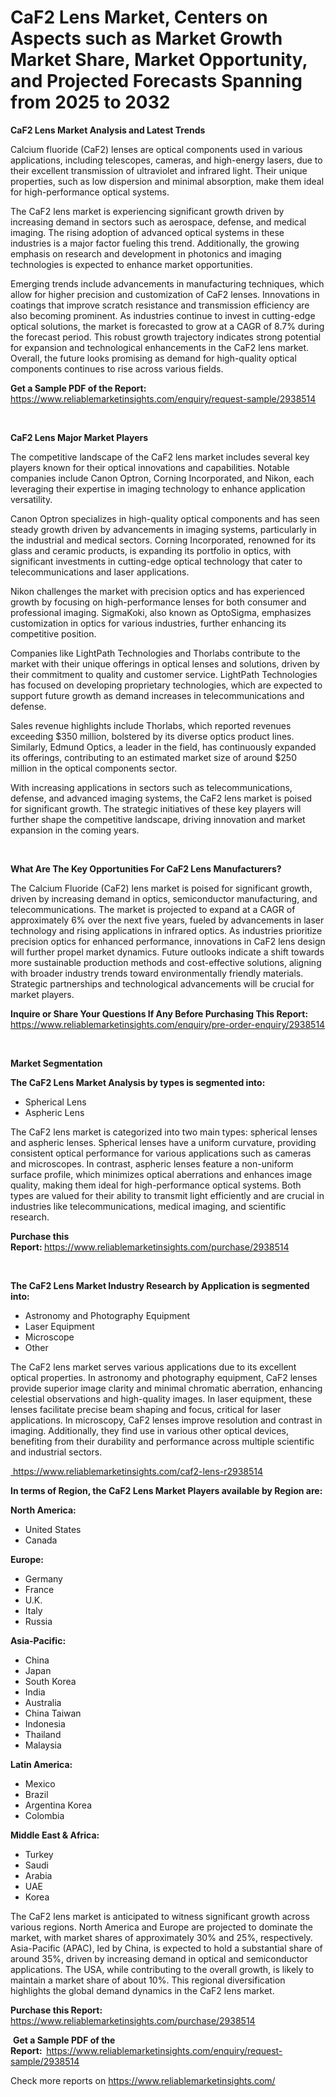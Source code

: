 <p><h1>CaF2 Lens Market, Centers on Aspects such as Market Growth Market Share, Market Opportunity, and Projected Forecasts Spanning from 2025 to 2032</h1></p><p><strong>CaF2 Lens Market Analysis and Latest Trends</strong></p>
<p><p>Calcium fluoride (CaF2) lenses are optical components used in various applications, including telescopes, cameras, and high-energy lasers, due to their excellent transmission of ultraviolet and infrared light. Their unique properties, such as low dispersion and minimal absorption, make them ideal for high-performance optical systems.</p><p>The CaF2 lens market is experiencing significant growth driven by increasing demand in sectors such as aerospace, defense, and medical imaging. The rising adoption of advanced optical systems in these industries is a major factor fueling this trend. Additionally, the growing emphasis on research and development in photonics and imaging technologies is expected to enhance market opportunities.</p><p>Emerging trends include advancements in manufacturing techniques, which allow for higher precision and customization of CaF2 lenses. Innovations in coatings that improve scratch resistance and transmission efficiency are also becoming prominent. As industries continue to invest in cutting-edge optical solutions, the market is forecasted to grow at a CAGR of 8.7% during the forecast period. This robust growth trajectory indicates strong potential for expansion and technological enhancements in the CaF2 lens market. Overall, the future looks promising as demand for high-quality optical components continues to rise across various fields.</p></p>
<p><strong>Get a Sample PDF of the Report:&nbsp;</strong> <a href="https://www.reliablemarketinsights.com/enquiry/request-sample/2938514?utm_campaign=2209&utm_medium=2&utm_source=Github&utm_content=ia&utm_term=15032025&utm_id=caf2-lens">https://www.reliablemarketinsights.com/enquiry/request-sample/2938514</a></p>
<p>&nbsp;</p>
<p><strong>CaF2 Lens Major Market Players</strong></p>
<p><p>The competitive landscape of the CaF2 lens market includes several key players known for their optical innovations and capabilities. Notable companies include Canon Optron, Corning Incorporated, and Nikon, each leveraging their expertise in imaging technology to enhance application versatility.</p><p>Canon Optron specializes in high-quality optical components and has seen steady growth driven by advancements in imaging systems, particularly in the industrial and medical sectors. Corning Incorporated, renowned for its glass and ceramic products, is expanding its portfolio in optics, with significant investments in cutting-edge optical technology that cater to telecommunications and laser applications.</p><p>Nikon challenges the market with precision optics and has experienced growth by focusing on high-performance lenses for both consumer and professional imaging. SigmaKoki, also known as OptoSigma, emphasizes customization in optics for various industries, further enhancing its competitive position.</p><p>Companies like LightPath Technologies and Thorlabs contribute to the market with their unique offerings in optical lenses and solutions, driven by their commitment to quality and customer service. LightPath Technologies has focused on developing proprietary technologies, which are expected to support future growth as demand increases in telecommunications and defense.</p><p>Sales revenue highlights include Thorlabs, which reported revenues exceeding $350 million, bolstered by its diverse optics product lines. Similarly, Edmund Optics, a leader in the field, has continuously expanded its offerings, contributing to an estimated market size of around $250 million in the optical components sector.</p><p>With increasing applications in sectors such as telecommunications, defense, and advanced imaging systems, the CaF2 lens market is poised for significant growth. The strategic initiatives of these key players will further shape the competitive landscape, driving innovation and market expansion in the coming years.</p></p>
<p>&nbsp;</p>
<p><strong>What Are The Key Opportunities For CaF2 Lens Manufacturers?</strong></p>
<p><p>The Calcium Fluoride (CaF2) lens market is poised for significant growth, driven by increasing demand in optics, semiconductor manufacturing, and telecommunications. The market is projected to expand at a CAGR of approximately 6% over the next five years, fueled by advancements in laser technology and rising applications in infrared optics. As industries prioritize precision optics for enhanced performance, innovations in CaF2 lens design will further propel market dynamics. Future outlooks indicate a shift towards more sustainable production methods and cost-effective solutions, aligning with broader industry trends toward environmentally friendly materials. Strategic partnerships and technological advancements will be crucial for market players.</p></p>
<p><strong>Inquire or Share Your Questions If Any Before Purchasing This Report:</strong> <a href="https://www.reliablemarketinsights.com/enquiry/pre-order-enquiry/2938514?utm_campaign=2209&utm_medium=2&utm_source=Github&utm_content=ia&utm_term=15032025&utm_id=caf2-lens">https://www.reliablemarketinsights.com/enquiry/pre-order-enquiry/2938514</a></p>
<p>&nbsp;</p>
<p><strong>Market Segmentation</strong></p>
<p><strong>The CaF2 Lens Market Analysis by types is segmented into:</strong></p>
<p><ul><li>Spherical Lens</li><li>Aspheric Lens</li></ul></p>
<p><p>The CaF2 lens market is categorized into two main types: spherical lenses and aspheric lenses. Spherical lenses have a uniform curvature, providing consistent optical performance for various applications such as cameras and microscopes. In contrast, aspheric lenses feature a non-uniform surface profile, which minimizes optical aberrations and enhances image quality, making them ideal for high-performance optical systems. Both types are valued for their ability to transmit light efficiently and are crucial in industries like telecommunications, medical imaging, and scientific research.</p></p>
<p><strong>Purchase this Report:&nbsp;</strong><a href="https://www.reliablemarketinsights.com/purchase/2938514?utm_campaign=2209&utm_medium=2&utm_source=Github&utm_content=ia&utm_term=15032025&utm_id=caf2-lens">https://www.reliablemarketinsights.com/purchase/2938514</a></p>
<p>&nbsp;</p>
<p><strong>The CaF2 Lens Market Industry Research by Application is segmented into:</strong></p>
<p><ul><li>Astronomy and Photography Equipment</li><li>Laser Equipment</li><li>Microscope</li><li>Other</li></ul></p>
<p><p>The CaF2 lens market serves various applications due to its excellent optical properties. In astronomy and photography equipment, CaF2 lenses provide superior image clarity and minimal chromatic aberration, enhancing celestial observations and high-quality images. In laser equipment, these lenses facilitate precise beam shaping and focus, critical for laser applications. In microscopy, CaF2 lenses improve resolution and contrast in imaging. Additionally, they find use in various other optical devices, benefiting from their durability and performance across multiple scientific and industrial sectors.</p></p>
<p><a href="https://www.reliablemarketinsights.com/caf2-lens-r2938514?utm_campaign=2209&utm_medium=2&utm_source=Github&utm_content=ia&utm_term=15032025&utm_id=caf2-lens">&nbsp;https://www.reliablemarketinsights.com/caf2-lens-r2938514</a></p>
<p><strong>In terms of Region, the CaF2 Lens Market Players available by Region are:</strong></p>
<p>
    <p> <strong> North America: </strong>
        <ul>
            <li>United States</li>
            <li>Canada</li>
        </ul>
        </p> 
    <p> <strong> Europe: </strong>
        <ul>
            <li>Germany</li>
            <li>France</li>
            <li>U.K.</li>
            <li>Italy</li>
            <li>Russia</li>
        </ul>
        </p> 
    <p> <strong> Asia-Pacific: </strong>
        <ul>
            <li>China</li>
            <li>Japan</li>
            <li>South Korea</li>
            <li>India</li>
            <li>Australia</li>
            <li>China Taiwan</li>
            <li>Indonesia</li>
            <li>Thailand</li>
            <li>Malaysia</li>
        </ul>
        </p> 
    <p> <strong> Latin America: </strong>
        <ul>
            <li>Mexico</li>
            <li>Brazil</li>
            <li>Argentina Korea</li>
            <li>Colombia</li>
        </ul>
        </p> 
    <p> <strong> Middle East & Africa: </strong>
        <ul>
            <li>Turkey</li>
            <li>Saudi</li>
            <li>Arabia</li>
            <li>UAE</li>
            <li>Korea</li>
        </ul>
    </p>
    </p>
<p><p>The CaF2 lens market is anticipated to witness significant growth across various regions. North America and Europe are projected to dominate the market, with market shares of approximately 30% and 25%, respectively. Asia-Pacific (APAC), led by China, is expected to hold a substantial share of around 35%, driven by increasing demand in optical and semiconductor applications. The USA, while contributing to the overall growth, is likely to maintain a market share of about 10%. This regional diversification highlights the global demand dynamics in the CaF2 lens market.</p></p>
<p><strong>Purchase this Report: </strong><a href="https://www.reliablemarketinsights.com/purchase/2938514?utm_campaign=2209&utm_medium=2&utm_source=Github&utm_content=ia&utm_term=15032025&utm_id=caf2-lens">https://www.reliablemarketinsights.com/purchase/2938514</a></p>
<p>&nbsp;<strong>Get a Sample PDF of the Report:&nbsp;&nbsp;</strong><a href="https://www.reliablemarketinsights.com/enquiry/request-sample/2938514?utm_campaign=2209&utm_medium=2&utm_source=Github&utm_content=ia&utm_term=15032025&utm_id=caf2-lens">https://www.reliablemarketinsights.com/enquiry/request-sample/2938514</a></p>
<p><strong></strong></p>
<p>Check more reports on <a href="https://www.reliablemarketinsights.com/?utm_campaign=2209&utm_medium=2&utm_source=Github&utm_content=ia&utm_term=15032025&utm_id=caf2-lens">https://www.reliablemarketinsights.com/</a></p>
